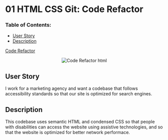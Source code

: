 # 01 HTML CSS Git: Code Refactor

### Table of Contents:
* [User Story](#user-story)
* [Description](#description)

[Code Refactor](https://jenngreiner.github.io/HTML-CSS-homework1/)
<p align="center">
  <img alt="Code Refactor html" src="./Assets/Images/">
</p>

## User Story
I work for a marketing agency and want a codebase that follows accessibility standards so that our site is optimized for search engines.

## Description 
This codebase uses semantic HTML and condensed CSS so that people with disabilities can access the website using assistive technologies, and so that the website is optimized for better network performace.
